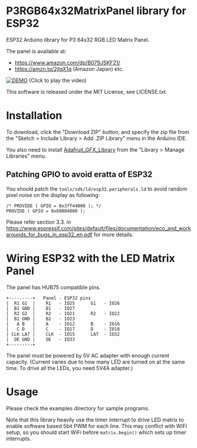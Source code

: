 # P3RGB64x32MatrixPanel library for ESP32

ESP32 Arduino library for P3 64x32 RGB LED Matrix Panel.

The panel is available at:
- https://www.amazon.com/dp/B079JSKF21/
- https://amzn.to/2jlqX1q (Amazon Japan)
etc.

[![DEMO](http://img.youtube.com/vi/5Z31kwsd-1I/0.jpg)](http://www.youtube.com/watch?v=5Z31kwsd-1I)
(Click to play the video)

This software is released under the MIT License, see LICENSE.txt.

# Installation

To download, click the "Download ZIP" button, and specify the zip file
from the "Sketch > Include Library > Add .ZIP Library" menu in the Arduino IDE.

You also need to install [Adafruit_GFX_Library](https://github.com/adafruit/Adafruit-GFX-Library) from the "Library > Manage Libraries" menu.

## Patching GPIO to avoid eratta of ESP32

You should patch the `tools/sdk/ld/esp32.peripherals.ld` to avoid random pixel noise on the display as following:

```
/* PROVIDE ( GPIO = 0x3ff44000 ); */
PROVIDE ( GPIO = 0x60004000 );
```

Please refer section 3.3. in https://www.espressif.com/sites/default/files/documentation/eco_and_workarounds_for_bugs_in_esp32_en.pdf for more details.

# Wiring ESP32 with the LED Matrix Panel

The panel has HUB75 compatible pins.

```
+---------+   Panel - ESP32 pins
|  R1 G1  |    R1   - IO25      G1   - IO26
|  B1 GND |    B1   - IO27
|  R2 G2  |    R2   - IO21      R2   - IO22
|  B2 GND |    B2   - IO23
|   A B   |    A    - IO12      B    - IO16
|   C D   |    C    - IO17      D    - IO18
| CLK LAT |    CLK  - IO15      LAT  - IO32
|  OE GND |    OE   - IO33
+---------+
```

The panel must be powered by 5V AC adapter with enough current capacity.
(Current varies due to how many LED are turned on at the same time.
 To drive all the LEDs, you need 5V4A adapter.)

# Usage

Please check the examples directory for sample programs.

Note that this library heavily use the timer interrupt to drive LED matrix to enable software based 5bit PWM for each line.
This may conflict with WiFi setup, so you should start WiFi before `matrix.begin()` which sets up timer interrupts.

